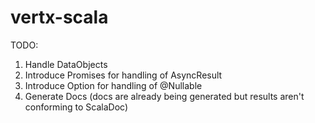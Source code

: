 vertx-scala
===========


TODO:

1. Handle DataObjects
2. Introduce Promises for handling of AsyncResult
3. Introduce Option for handling of @Nullable
4. Generate Docs (docs are already being generated but results aren't conforming to ScalaDoc)

